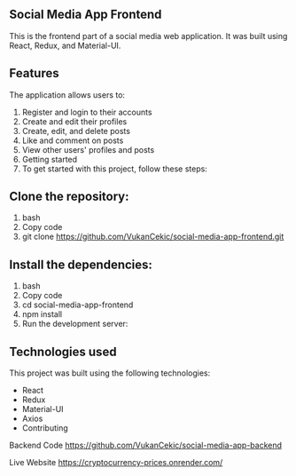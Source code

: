## Social Media App Frontend
This is the frontend part of a social media web application. It was built using React, Redux, and Material-UI.

## Features
The application allows users to:

1. Register and login to their accounts
2. Create and edit their profiles
3. Create, edit, and delete posts
4. Like and comment on posts
5. View other users' profiles and posts
6. Getting started
7. To get started with this project, follow these steps:

## Clone the repository:

1. bash
2. Copy code
3. git clone https://github.com/VukanCekic/social-media-app-frontend.git


## Install the dependencies:

1. bash
2. Copy code
3. cd social-media-app-frontend
4. npm install
5. Run the development server:


## Technologies used
This project was built using the following technologies:

* React
* Redux
* Material-UI
* Axios
* Contributing

Backend Code
https://github.com/VukanCekic/social-media-app-backend

Live Website 
https://cryptocurrency-prices.onrender.com/
